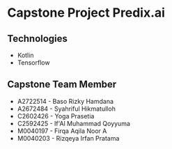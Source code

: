 # Capstone Project Predix.ai
## Technologies
- Kotlin
- Tensorflow

## Capstone Team Member
- A2722514 - Baso Rizky Hamdana
- A2672484 - Syahriful Hikmatulloh
- C2602426 - Yoga Prasetia
- C2592425 - If'Al Muhammad Qoyyuma
- M0040197 - Firqa Aqila Noor A
- M0040203 - Rizqeya Irfan Pratama
